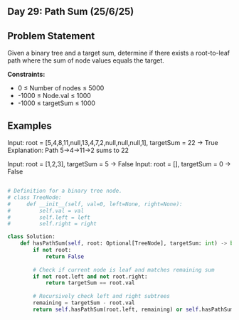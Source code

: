 ## Day 29: Path Sum (25/6/25)

## Problem Statement
Given a binary tree and a target sum, determine if there exists a root-to-leaf path where the sum of node values equals the target.

**Constraints:**
- 0 ≤ Number of nodes ≤ 5000
- -1000 ≤ Node.val ≤ 1000
- -1000 ≤ targetSum ≤ 1000

## Examples

Input: root = [5,4,8,11,null,13,4,7,2,null,null,null,1], targetSum = 22 → True
Explanation: Path 5→4→11→2 sums to 22

Input: root = [1,2,3], targetSum = 5 → False
Input: root = [], targetSum = 0 → False

```python

# Definition for a binary tree node.
# class TreeNode:
#     def __init__(self, val=0, left=None, right=None):
#         self.val = val
#         self.left = left
#         self.right = right

class Solution:
    def hasPathSum(self, root: Optional[TreeNode], targetSum: int) -> bool:
        if not root:
            return False
        
        # Check if current node is leaf and matches remaining sum
        if not root.left and not root.right:
            return targetSum == root.val
        
        # Recursively check left and right subtrees
        remaining = targetSum - root.val
        return self.hasPathSum(root.left, remaining) or self.hasPathSum(root.right, remaining)
